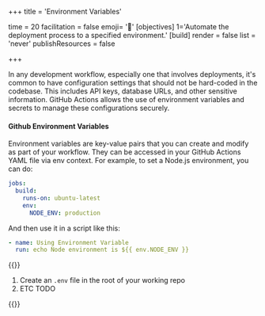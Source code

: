 +++
title = 'Environment Variables'

time = 20
facilitation = false
emoji= '🧩'
[objectives]
    1='Automate the deployment process to a specified environment.'
[build]
  render = false
  list = 'never'
  publishResources = false

+++

In any development workflow, especially one that involves deployments, it's common to have configuration settings that should not be hard-coded in the codebase. This includes API keys, database URLs, and other sensitive information. GitHub Actions allows the use of environment variables and secrets to manage these configurations securely.

#### Github Environment Variables

Environment variables are key-value pairs that you can create and modify as part of your workflow. They can be accessed in your GitHub Actions YAML file via env context. For example, to set a Node.js environment, you can do:

```yaml
jobs:
  build:
    runs-on: ubuntu-latest
    env:
      NODE_ENV: production
```

And then use it in a script like this:

```yaml
- name: Using Environment Variable
  run: echo Node environment is ${{ env.NODE_ENV }}
```

{{<note type="activity" title="Try it yourself">}}

1. Create an `.env` file in the root of your working repo
1. ETC TODO

{{</note>}}
